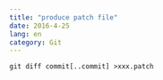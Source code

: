 ```yaml
---
title: "produce patch file"
date: 2016-4-25
lang: en
category: Git
---
```


`git diff commit[..commit] >xxx.patch`
